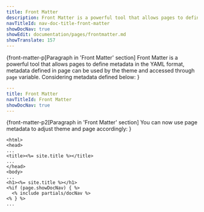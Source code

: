 ```yaml
---
title: Front Matter
description: Front Matter is a powerful tool that allows pages to define metadata in the YAML format.
navTitleId: nav-doc-title-front-matter
showDocNav: true
showEdit: documentation/pages/frontmatter.md
showTranslate: 157
---
```


{front-matter-p[Paragraph in 'Front Matter' section]
Front Matter is a powerful tool that allows pages to define metadata in the YAML
format, metadata defined in page can be used by the theme and accessed through
`page` variable. Considering metadata defined below:
}

```yaml
---
title: Front Matter
navTitleId: Front Matter
showDocNav: true
---
```

{front-matter-p2[Paragraph in 'Front Matter' section]
You can now use page metadata to adjust theme and page accordingly:
}

```
<html>
<head>
...
<title><%= site.title %></title>
...
</head>
<body>
...
<h1><%= site.title %></h1>
<%if (page.showDocNav) { %>
  <% include partials/docNav %>
<% } %>
...
```